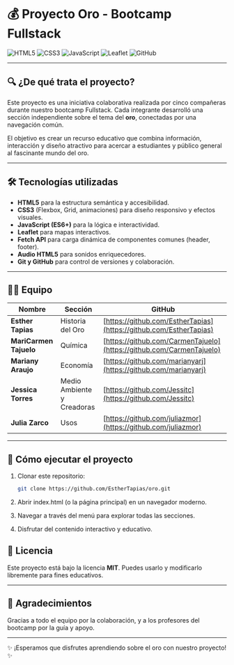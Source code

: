# 💰 Proyecto Oro - Bootcamp Fullstack

![HTML5](https://img.shields.io/badge/HTML5-E34F26?style=for-the-badge&logo=html5&logoColor=white)
![CSS3](https://img.shields.io/badge/CSS3-1572B6?style=for-the-badge&logo=css3&logoColor=white)
![JavaScript](https://img.shields.io/badge/JavaScript-F7DF1E?style=for-the-badge&logo=javascript&logoColor=black)
![Leaflet](https://img.shields.io/badge/Leaflet-4CCF4D?style=for-the-badge&logo=leaflet&logoColor=white)
![GitHub](https://img.shields.io/badge/GitHub-181717?style=for-the-badge&logo=github&logoColor=white)

---

## 🔍 ¿De qué trata el proyecto?

Este proyecto es una iniciativa colaborativa realizada por cinco compañeras durante nuestro bootcamp Fullstack. Cada integrante desarrolló una sección independiente sobre el tema del **oro**, conectadas por una navegación común.

El objetivo es crear un recurso educativo que combina información, interacción y diseño atractivo para acercar a estudiantes y público general al fascinante mundo del oro.

---

## 🛠 Tecnologías utilizadas

- **HTML5** para la estructura semántica y accesibilidad.
- **CSS3** (Flexbox, Grid, animaciones) para diseño responsivo y efectos visuales.
- **JavaScript (ES6+)** para la lógica e interactividad.
- **Leaflet** para mapas interactivos.
- **Fetch API** para carga dinámica de componentes comunes (header, footer).
- **Audio HTML5** para sonidos enriquecedores.
- **Git y GitHub** para control de versiones y colaboración.

---

## 👩‍💻 Equipo

| Nombre                  | Sección                      | GitHub                                              |
|-------------------------|------------------------------|-----------------------------------------------------|
| **Esther Tapias**         | Historia del Oro              | [https://github.com/EstherTapias](https://github.com/EstherTapias) |
| **MariCarmen Tajuelo**         | Química| [https://github.com/CarmenTajuelo](https://github.com/CarmenTajuelo)      |
| **Mariany Araujo**         | Economía    | [https://github.com/marianyarj](https://github.com/marianyarj)      |
| **Jessica Torres**         | Medio Ambiente  y Creadoras        | [https://github.com/Jessitc](https://github.com/Jessitc)     |
| **Julia Zarco**         | Usos| [https://github.com/juliazmor](https://github.com/juliazmor)    |

---

## 🚀 Cómo ejecutar el proyecto

1. Clonar este repositorio:
   ```bash
   git clone https://github.com/EstherTapias/oro.git

2. Abrir index.html (o la página principal) en un navegador moderno.

3. Navegar a través del menú para explorar todas las secciones.

4. Disfrutar del contenido interactivo y educativo.

## 📄 Licencia

Este proyecto está bajo la licencia **MIT**. Puedes usarlo y modificarlo libremente para fines educativos.

---

## 🙌 Agradecimientos

Gracias a todo el equipo por la colaboración, y a los profesores del bootcamp por la guía y apoyo.

---

✨ ¡Esperamos que disfrutes aprendiendo sobre el oro con nuestro proyecto! ✨
